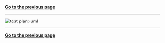 [**Go to the previous page**](../../../../md/dev_docs/dev_docs.md)

----

![test plant-uml](http://www.plantuml.com/plantuml/proxy?cache=no&src=https://raw.githubusercontent.com/svlad-90/DLT-Message-Analyzer/master/dltmessageanalyzerplugin/src/analyzer/doc/test.puml)

----

[**Go to the previous page**](../../../../md/dev_docs/dev_docs.md)